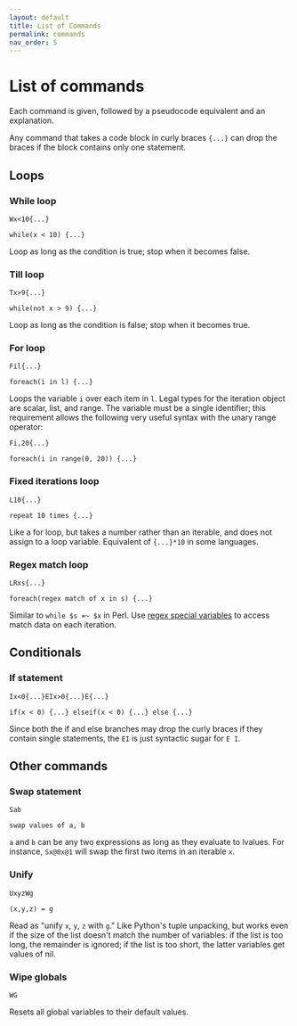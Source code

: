 ```yaml
---
layout: default
title: List of Commands
permalink: commands
nav_order: 5
---
```


# List of commands

Each command is given, followed by a pseudocode equivalent and an explanation.

Any command that takes a code block in curly braces `{...}` can drop the braces if the block contains only one statement.

## Loops

### While loop

    Wx<10{...}

    while(x < 10) {...}

Loop as long as the condition is true; stop when it becomes false.

### Till loop

    Tx>9{...}

    while(not x > 9) {...}

Loop as long as the condition is false; stop when it becomes true.

### For loop

    Fil{...}

    foreach(i in l) {...}

Loops the variable `i` over each item in `l`. Legal types for the iteration object are scalar, list, and range. The variable must be a single identifier; this requirement allows the following very useful syntax with the unary range operator:

    Fi,20{...}

    foreach(i in range(0, 20)) {...}

### Fixed iterations loop

    L10{...}

    repeat 10 times {...}

Like a for loop, but takes a number rather than an iterable, and does not assign to a loop variable. Equivalent of `{...}*10` in some languages.

### Regex match loop

    LRxs{...}
    
    foreach(regex match of x in s) {...}

Similar to `while $s =~ $x` in Perl. Use [regex special variables](regex#match-variables) to access match data on each iteration.

## Conditionals

### If statement

    Ix<0{...}EIx>0{...}E{...}

    if(x < 0) {...} elseif(x < 0) {...} else {...}

Since both the if and else branches may drop the curly braces if they contain single statements, the `EI` is just syntactic sugar for `E I`.

## Other commands

### Swap statement

    Sab

    swap values of a, b

`a` and `b` can be any two expressions as long as they evaluate to lvalues. For instance, `Sx@0x@1` will swap the first two items in an iterable `x`.

### Unify

    UxyzWg

    (x,y,z) = g

Read as "unify `x`, `y`, `z` with `g`." Like Python's tuple unpacking, but works even if the size of the list doesn't match the number of variables: if the list is too long, the remainder is ignored; if the list is too short, the latter variables get values of nil.

### Wipe globals

    WG

Resets all global variables to their default values.